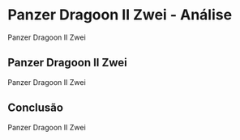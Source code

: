 ---
---

# Panzer Dragoon II Zwei - Análise

Panzer Dragoon II Zwei

## Panzer Dragoon II Zwei

Panzer Dragoon II Zwei

## Conclusão

Panzer Dragoon II Zwei

